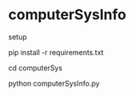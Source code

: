 # computerSysInfo

setup
 
pip install -r requirements.txt

cd computerSys

python computerSysInfo.py
